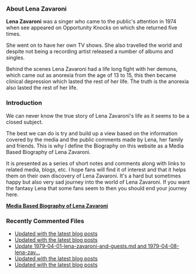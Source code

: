 ### About Lena Zavaroni

<p><strong>Lena Zavaroni</strong> was a singer who came to the public's attention in 1974 when see appeared on Opportunity Knocks on which she returned five times.</p>

<p>She went on to have her own TV shows. She also travelled the world and despite not being a recording artist released a number of albums and singles.</p>

<p>Behind the scenes Lena Zavaroni had a life long fight with her demons, which came out as anorexia from the age of 13 to 15, this then became clinical depression which lasted the rest of her life. The truth is the anorexia also lasted the rest of her life.</p>

### Introduction

<p>We can never know the true story of Lena Zavaroni's life as it seems to be a closed subject.</p>

<p>The best we can do is try and build up a view based on the information covered by the media and the public comments made by Lena, her family and friends. This is why I define the Biography on this website as a Media Based Biography of Lena Zavaroni.</p>

<p>It is presented as a series of short notes and comments along with links to related media, blogs, etc. I hope fans will find it of interest and that it helps them on their own discovery of Lena Zavaroni. It's a hard but sometimes happy but also very sad journey into the world of Lena Zavaroni. If you want the fantasy Lena that some fans seem to then you should end your journey here.</p>

<a href="https://fanzoflenazavaroni.github.io/biography/lena-zavaroni/"><strong>Media Based Biography of Lena Zavaroni</strong></a>

### Recently Commented Files

<!-- BLOG-POST-LIST:START -->
- [Updated with the latest blog posts](https://github.com/FanzOfLenaZavaroni/fanzoflenazavaroni.github.io/commit/16ee93e699ea73acd2179cd651dd735a372d4578)
- [Updated with the latest blog posts](https://github.com/FanzOfLenaZavaroni/fanzoflenazavaroni.github.io/commit/519fdee9595be4a067be263702846d895fe6edd8)
- [Update 1979-04-01-lena-zavaroni-and-guests.md and 1979-04-08-lena-zav…](https://github.com/FanzOfLenaZavaroni/fanzoflenazavaroni.github.io/commit/e8b9c2e7f18a42fcede6296a51beb8ef45186d7c)
- [Updated with the latest blog posts](https://github.com/FanzOfLenaZavaroni/fanzoflenazavaroni.github.io/commit/1a502d6987d4d043cc08e8854ee66ef0b26461f8)
- [Updated with the latest blog posts](https://github.com/FanzOfLenaZavaroni/fanzoflenazavaroni.github.io/commit/0e01a449c26d79673c4c72c1944c7b23f5603309)
<!-- BLOG-POST-LIST:END -->
